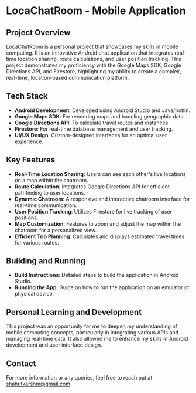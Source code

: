 
# LocaChatRoom - Mobile Application

## Project Overview

LocaChatRoom is a personal project that showcases my skills in mobile computing. It is an innovative Android chat application that integrates real-time location sharing, route calculations, and user position tracking. This project demonstrates my proficiency with the Google Maps SDK, Google Directions API, and Firestore, highlighting my ability to create a complex, real-time, location-based communication platform.

## Tech Stack

- **Android Development**: Developed using Android Studio and Java/Kotlin.
- **Google Maps SDK**: For rendering maps and handling geographic data.
- **Google Directions API**: To calculate travel routes and distances.
- **Firestore**: For real-time database management and user tracking.
- **UI/UX Design**: Custom-designed interfaces for an optimal user experience.

## Key Features

- **Real-Time Location Sharing**: Users can see each other's live locations on a map within the chatroom.
- **Route Calculation**: Integrates Google Directions API for efficient pathfinding to user locations.
- **Dynamic Chatroom**: A responsive and interactive chatroom interface for real-time communication.
- **User Position Tracking**: Utilizes Firestore for live tracking of user positions.
- **Map Customization**: Features to zoom and adjust the map within the chatroom for a personalized view.
- **Efficient Trip Planning**: Calculates and displays estimated travel times for various routes.



## Building and Running

- **Build Instructions**: Detailed steps to build the application in Android Studio.
- **Running the App**: Guide on how to run the application on an emulator or physical device.

## Personal Learning and Development

This project was an opportunity for me to deepen my understanding of mobile computing concepts, particularly in integrating various APIs and managing real-time data. It also allowed me to enhance my skills in Android development and user interface design.



## Contact

For more information or any queries, feel free to reach out at shahutkarshm@gmail.com.
